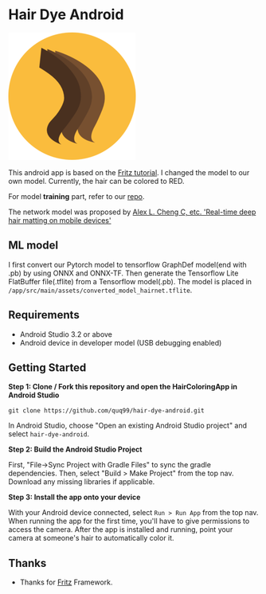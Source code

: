 # Hair Dye Android   

![hairicon](./images/appicon.png)

This android app is based on the [Fritz tutorial](<https://github.com/fritzlabs/fritz-android-tutorials/tree/master/HairColoringApp>). I changed the model to our own model. Currently, the hair can be colored to RED.

For model **training** part, refer to our [repo](<https://github.com/aobo-y/hair-dye>).

The network model was proposed by [Alex L. Cheng C, etc. 'Real-time deep hair matting on mobile devices'](https://arxiv.org/pdf/1712.07168.pdf)

## ML model

I first convert our Pytorch model to tensorflow GraphDef model(end with .pb) by using ONNX and ONNX-TF. Then generate the Tensorflow Lite FlatBuffer file(.tflite) from a Tensorflow model(.pb). The model is placed in `/app/src/main/assets/converted_model_hairnet.tflite`.

## Requirements

- Android Studio 3.2 or above
- Android device in developer model (USB debugging enabled)

## Getting Started

**Step 1: Clone / Fork this repository and open the HairColoringApp in Android Studio**

```
git clone https://github.com/quq99/hair-dye-android.git
```

In Android Studio, choose "Open an existing Android Studio project" and select `hair-dye-android`.

**Step 2: Build the Android Studio Project**

First, "File->Sync Project with Gradle Files" to sync the gradle dependencies. Then, select "Build > Make Project" from the top nav. Download any missing libraries if applicable.

**Step 3: Install the app onto your device**

With your Android device connected, select `Run > Run App` from the top nav. When running the app for the first time, you'll have to give permissions to access the camera. After the app is installed and running, point your camera at someone's hair to automatically color it.



## Thanks

- Thanks for [Fritz](<https://www.fritz.ai/>) Framework.
